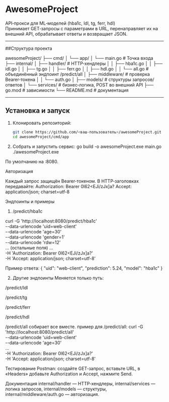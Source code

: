 # AwesomeProject

API‑прокси для ML‑моделей (hba1c, ldl, tg, ferr, hdl)  
Принимает GET‑запросы с параметрами в URL, перенаправляет их на внешний API, обрабатывает ответы и возвращает JSON.

---

##Структура проекта

awesomeProject/
├── cmd/
│   └── app/
│       └── main.go         # Точка входа
├── internal/
│   ├── handler/            # HTTP‑хендлеры
│   │   ├── hba1c.go
│   │   ├── idl.go
│   │   ├── tg.go
│   │   ├── ferr.go
│   │   ├── hdl.go
│   │   └── all.go          # объединённый эндпоинт /predict/all
│   ├── middleware/         # проверка Bearer‑токена
│   │   └── auth.go
│   ├── models/             # структуры запросов/ответов
│   └── services/           # бизнес‑логика, POST во внешний API
├── go.mod                  # зависимости
└── README.md               # документация


---

## Установка и запуск

1. Клонировать репозиторий:  
   ```bash
   git clone https://github.com/<ваш‑пользователь>/awesomeProject.git
   cd awesomeProject/cmd/app

2. Собрать и запустить сервис:
go build -o awesomeProject.exe main.go
./awesomeProject.exe

По умолчанию на :8080.




Авторизация

Каждый запрос защищён Bearer‑токеном. В HTTP‑заголовках передавайте:
Authorization: Bearer 0l62<EJi/zJx]a?
Accept: application/json; charset=utf-8


Эндпоинты и примеры
1. /predict/hba1c

curl -G 'http://localhost:8080/predict/hba1c' \
  --data-urlencode 'uid=web-client' \
  --data-urlencode 'age=30' \
  --data-urlencode 'gender=1' \
  --data-urlencode 'rdw=12' \
  … (остальные поля) … \
  -H 'Authorization: Bearer 0l62<EJi/zJx]a?' \
  -H 'Accept: application/json; charset=utf-8'

Пример ответа:
{
  "uid": "web-client",
  "prediction": 5.24,
  "model": "hba1c"
}

2. Другие эндпоинты
Меняется только путь:

/predict/ldl

/predict/tg

/predict/ferr

/predict/hdl

/predict/all собирает все вместе.
пример для /predict/all:
curl -G 'http://localhost:8080/predict/all' \
  --data-urlencode 'uid=web-client' \
  --data-urlencode 'age=30' \
  … \
  -H 'Authorization: Bearer 0l62<EJi/zJx]a?' \
  -H 'Accept: application/json; charset=utf-8'





Тестирование
Postman: создайте GET‑запрос, вставьте URL, в «Headers» добавьте Authorization и Accept, нажмите Send.


Документация
internal/handler — HTTP‑хендлеры,
internal/services — логика запросов,
internal/models — структуры,
internal/middleware/auth.go — авторизация.

